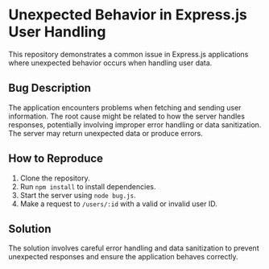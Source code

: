 # Unexpected Behavior in Express.js User Handling

This repository demonstrates a common issue in Express.js applications where unexpected behavior occurs when handling user data.

## Bug Description
The application encounters problems when fetching and sending user information.  The root cause might be related to how the server handles responses, potentially involving improper error handling or data sanitization.  The server may return unexpected data or produce errors.

## How to Reproduce
1. Clone the repository.
2. Run `npm install` to install dependencies.
3. Start the server using `node bug.js`.
4. Make a request to `/users/:id` with a valid or invalid user ID.

## Solution
The solution involves careful error handling and data sanitization to prevent unexpected responses and ensure the application behaves correctly.